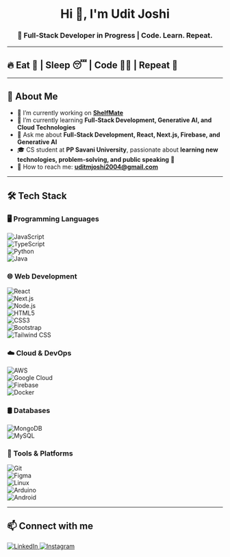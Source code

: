 <h1 align="center">Hi 👋, I'm Udit Joshi</h1>
<h3 align="center">🚀 Full-Stack Developer in Progress | Code. Learn. Repeat.</h3>

---

## 🔥 Eat 🍕 | Sleep 😴 | Code 👨‍💻 | Repeat 🔁  

---

## 📌 About Me  
- 🚀 I’m currently working on **[ShelfMate](#)**  
- 🌱 I’m currently learning **Full-Stack Development, Generative AI, and Cloud Technologies**  
- 💬 Ask me about **Full-Stack Development, React, Next.js, Firebase, and Generative AI**  
- 🎓 CS student at **PP Savani University**, passionate about **learning new technologies, problem-solving, and public speaking** 🚀  
- 📩 How to reach me: **[uditmjoshi2004@gmail.com](mailto:uditmjoshi2004@gmail.com)**  

---

## 🛠️ Tech Stack  

### 🖥️ Programming Languages  
![JavaScript](https://img.shields.io/badge/JavaScript-F7DF1E?style=flat&logo=javascript&logoColor=black)  
![TypeScript](https://img.shields.io/badge/TypeScript-3178C6?style=flat&logo=typescript&logoColor=white)  
![Python](https://img.shields.io/badge/Python-3776AB?style=flat&logo=python&logoColor=white)  
![Java](https://img.shields.io/badge/Java-007396?style=flat&logo=java&logoColor=white)  

### 🌐 Web Development  
![React](https://img.shields.io/badge/React-20232A?style=flat&logo=react&logoColor=61DAFB)  
![Next.js](https://img.shields.io/badge/Next.js-000000?style=flat&logo=next.js&logoColor=white)  
![Node.js](https://img.shields.io/badge/Node.js-43853D?style=flat&logo=node.js&logoColor=white)  
![HTML5](https://img.shields.io/badge/HTML5-E34F26?style=flat&logo=html5&logoColor=white)  
![CSS3](https://img.shields.io/badge/CSS3-1572B6?style=flat&logo=css3&logoColor=white)  
![Bootstrap](https://img.shields.io/badge/Bootstrap-7952B3?style=flat&logo=bootstrap&logoColor=white)  
![Tailwind CSS](https://img.shields.io/badge/Tailwind%20CSS-06B6D4?style=flat&logo=tailwind-css&logoColor=white)  

### ☁️ Cloud & DevOps  
![AWS](https://img.shields.io/badge/AWS-232F3E?style=flat&logo=amazon-aws&logoColor=white)  
![Google Cloud](https://img.shields.io/badge/Google%20Cloud-4285F4?style=flat&logo=google-cloud&logoColor=white)  
![Firebase](https://img.shields.io/badge/Firebase-FFCA28?style=flat&logo=firebase&logoColor=black)  
![Docker](https://img.shields.io/badge/Docker-2496ED?style=flat&logo=docker&logoColor=white)  

### 🛢️ Databases  
![MongoDB](https://img.shields.io/badge/MongoDB-4EA94B?style=flat&logo=mongodb&logoColor=white)  
![MySQL](https://img.shields.io/badge/MySQL-4479A1?style=flat&logo=mysql&logoColor=white)  

### 🔧 Tools & Platforms  
![Git](https://img.shields.io/badge/Git-F05032?style=flat&logo=git&logoColor=white)  
![Figma](https://img.shields.io/badge/Figma-F24E1E?style=flat&logo=figma&logoColor=white)  
![Linux](https://img.shields.io/badge/Linux-FCC624?style=flat&logo=linux&logoColor=black)  
![Arduino](https://img.shields.io/badge/Arduino-00979D?style=flat&logo=arduino&logoColor=white)  
![Android](https://img.shields.io/badge/Android-3DDC84?style=flat&logo=android&logoColor=white)  

---

## 📫 Connect with me  
<p align="left">
  <a href="https://www.linkedin.com/in/udit-joshi2004/">
    <img src="https://img.shields.io/badge/LinkedIn-0A66C2?style=flat&logo=linkedin&logoColor=white" alt="LinkedIn">
  </a>
  <a href="your-instagram-url">
    <img src="https://img.shields.io/badge/Instagram-E4405F?style=flat&logo=instagram&logoColor=white" alt="Instagram">
  </a>
</p>
